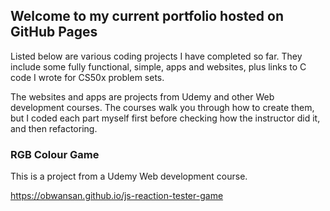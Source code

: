 ## Welcome to my current portfolio hosted on GitHub Pages

Listed below are various coding projects I have completed so far. They include some fully functional, simple, apps and websites, plus links to C code I wrote for CS50x problem sets.

The websites and apps are projects from Udemy and other Web development courses. The courses walk you through how to create them, but I coded each part myself first before checking how the instructor did it, and then refactoring. 

### RGB Colour Game

This is a project from a Udemy Web development course. 

https://obwansan.github.io/js-reaction-tester-game


